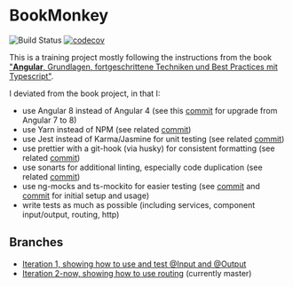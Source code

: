 # BookMonkey
![Build Status](https://github.com/luddwichr/book-monkey/actions/workflows/ci.yml/badge.svg)
[![codecov](https://codecov.io/gh/luddwichr/book-monkey/branch/master/graph/badge.svg)](https://codecov.io/gh/luddwichr/book-monkey)

This is a training project mostly following the instructions from the book ["**Angular**, Grundlagen, fortgeschrittene Techniken und Best Practices mit Typescript"](https://www.dpunkt.de/buecher/12400/9783864903571-angular.html).

I deviated from the book project, in that I:

- use Angular 8 instead of Angular 4 (see this [commit](https://github.com/luddwichr/book-monkey/commit/24c1cee476f3cb39ff3fd1ca80142fcf8162a3fc) for upgrade from Angular 7 to 8)
- use Yarn instead of NPM (see related [commit](https://github.com/luddwichr/book-monkey/commit/23b2ed8423cf4fa2a15c72b08fe94fdd3857b911))
- use Jest instead of Karma/Jasmine for unit testing (see related [commit](https://github.com/luddwichr/book-monkey/commit/6739f8b57af88e6b11371582b2fd4bc81a0c0e73))
- use prettier with a git-hook (via husky) for consistent formatting (see related [commit](https://github.com/luddwichr/book-monkey/commit/0cc24c30cba1369e2efbb21a6840ee4141d6e952))
- use sonarts for additional linting, especially code duplication (see related [commit](https://github.com/luddwichr/book-monkey/commit/f0559d26940bc17b7966308588bd965edb4ce7e8))
- use ng-mocks and ts-mockito for easier testing (see [commit](https://github.com/luddwichr/book-monkey/commit/0035a3e7d63fdbe8dd0195ceb5cb01b1dc440af5) and [commit](https://github.com/luddwichr/book-monkey/commit/0979e10c93dfc1ea2a225a7efc913dbe9989e925) for initial setup and usage)
- write tests as much as possible (including services, component input/output, routing, http)

## Branches

- [Iteration 1, showing how to use and test @Input and @Output](https://github.com/luddwichr/book-monkey/tree/iteration_1_using_input_output)
- [Iteration 2-now, showing how to use routing](https://github.com/luddwichr/book-monkey) (currently master)
